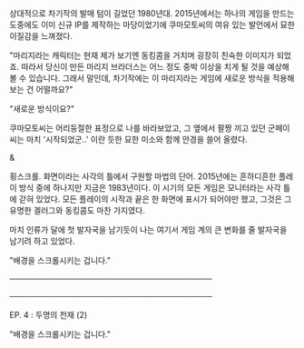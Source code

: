 상대적으로 차기작의 발매 텀이 길었던 1980년대. 2015년에서는 하나의 게임을 만드는 도중에도 이미 신규 IP를 제작하는 마당이었기에 쿠마모토씨의 여유 있는 발언에서 묘한 이질감을 느껴졌다.

"마리지라는 캐릭터는 현재 제가 보기엔 동킹콤을 거치며 굉장히 친숙한 이미지가 되었죠. 따라서 당신이 만든 마리지 브라더스는 어느 정도 중박 이상을 치게 될 것을 예상해 볼 수 있습니다. 그래서 말인데, 차기작에는 이 마리지라는 게임에 새로운 방식을 적용해 보는 건 어떨까요?"

"새로운 방식이요?"

쿠마모토씨는 어리둥절한 표정으로 나를 바라보았고, 그 옆에서 팔짱 끼고 있던 군페이씨는 마치 '시작되었군..' 이란 듯한 묘한 미소와 함께 안경을 쓸어 올렸다.

&

횡스크롤. 화면이라는 사각의 틀에서 구원할 마법의 단어. 2015년에는 흔하디흔한 플레이 방식 중에 하나지만 지금은 1983년이다. 이 시기의 모든 게임은 모니터라는 사각 틀에 갇혀 있었다. 모든 플레이의 시작과 끝은 한 화면에 표시가 되어야만 했고, 그것은 그 유명한 겔러그와 동킹콤도 마찬 가지였다.

마치 인류가 달에 첫 발자국을 남기듯이 나는 여기서 게임 계의 큰 변화를 줄 발자국을 남기려 하고 있었다.

"배경을 스크롤시키는 겁니다."

────────────────────────────────────

────────────────────────────────────

EP. 4 : 두명의 천재 (2)

"배경을 스크롤시키는 겁니다."